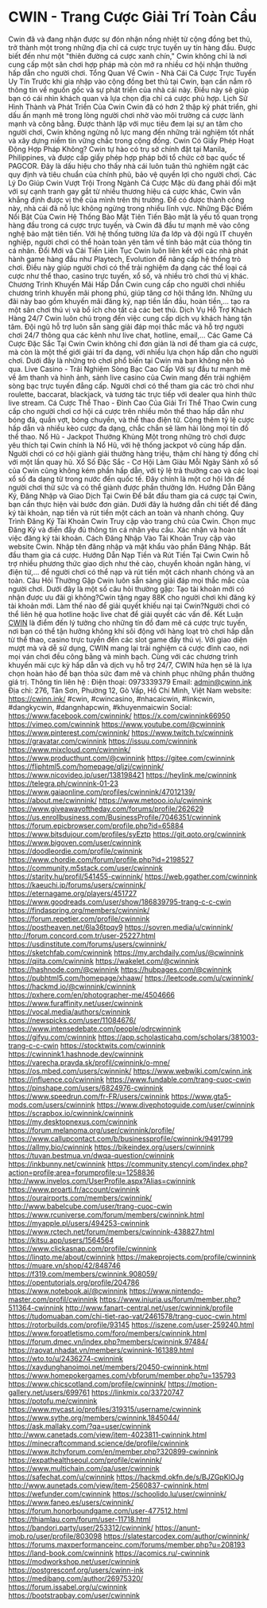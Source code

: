 # CWIN - Trang Cược Giải Trí Toàn Cầu
Cwin đã và đang nhận được sự đón nhận nồng nhiệt từ cộng đồng bet thủ, trở thành một trong những địa chỉ cá cược trực tuyến uy tín hàng đầu. Được biết đến như một "thiên đường cá cược xanh chín," Cwin không chỉ là nơi cung cấp một sân chơi hợp pháp mà còn mở ra nhiều cơ hội nhận thưởng hấp dẫn cho người chơi.
Tổng Quan Về Cwin - Nhà Cái Cá Cược Trực Tuyến Uy Tín
Trước khi gia nhập vào cộng đồng bet thủ tại Cwin, bạn cần nắm rõ thông tin về nguồn gốc và sự phát triển của nhà cái này. Điều này sẽ giúp bạn có cái nhìn khách quan và lựa chọn địa chỉ cá cược phù hợp.
Lịch Sử Hình Thành và Phát Triển Của Cwin
Cwin đã có hơn 2 thập kỷ phát triển, ghi dấu ấn mạnh mẽ trong lòng người chơi nhờ vào môi trường cá cược lành mạnh và công bằng. Được thành lập với mục tiêu đem lại sự an tâm cho người chơi, Cwin không ngừng nỗ lực mang đến những trải nghiệm tốt nhất và xây dựng niềm tin vững chắc trong cộng đồng.
Cwin Có Giấy Phép Hoạt Động Hợp Pháp Không?
Cwin tự hào có trụ sở chính đặt tại Manila, Philippines, và được cấp giấy phép hợp pháp bởi tổ chức cờ bạc quốc tế PAGCOR. Đây là dấu hiệu cho thấy nhà cái luôn tuân thủ nghiêm ngặt các quy định và tiêu chuẩn của chính phủ, bảo vệ quyền lợi cho người chơi.
Các Lý Do Giúp Cwin Vượt Trội Trong Ngành Cá Cược
Mặc dù đang phải đối mặt với sự cạnh tranh gay gắt từ nhiều thương hiệu cá cược khác, Cwin vẫn khẳng định được vị thế của mình trên thị trường. Để có được thành công này, nhà cái đã nỗ lực không ngừng trong nhiều lĩnh vực.
Những Đặc Điểm Nổi Bật Của Cwin
Hệ Thống Bảo Mật Tiên Tiến
Bảo mật là yếu tố quan trọng hàng đầu trong cá cược trực tuyến, và Cwin đã đầu tư mạnh mẽ vào công nghệ bảo mật tiên tiến. Với hệ thống tường lửa đa lớp và đội ngũ IT chuyên nghiệp, người chơi có thể hoàn toàn yên tâm về tính bảo mật của thông tin cá nhân.
Đổi Mới và Cải Tiến Liên Tục
Cwin luôn liên kết với các nhà phát hành game hàng đầu như Playtech, Evolution để nâng cấp hệ thống trò chơi. Điều này giúp người chơi có thể trải nghiệm đa dạng các thể loại cá cược như thể thao, casino trực tuyến, xổ số, và nhiều trò chơi thú vị khác.
Chương Trình Khuyến Mãi Hấp Dẫn
Cwin cung cấp cho người chơi nhiều chương trình khuyến mãi phong phú, giúp tăng cơ hội thắng lớn. Những ưu đãi này bao gồm khuyến mãi đăng ký, nạp tiền lần đầu, hoàn tiền,… tạo ra một sân chơi thú vị và bổ ích cho tất cả các bet thủ.
Dịch Vụ Hỗ Trợ Khách Hàng 24/7
Cwin luôn chú trọng đến việc cung cấp dịch vụ khách hàng tận tâm. Đội ngũ hỗ trợ luôn sẵn sàng giải đáp mọi thắc mắc và hỗ trợ người chơi 24/7 thông qua các kênh như live chat, hotline, email,…
Các Game Cá Cược Đặc Sắc Tại Cwin
Cwin không chỉ đơn giản là nơi để tham gia cá cược, mà còn là một thế giới giải trí đa dạng, với nhiều lựa chọn hấp dẫn cho người chơi. Dưới đây là những trò chơi phổ biến tại Cwin mà bạn không nên bỏ qua.
Live Casino - Trải Nghiệm Sòng Bạc Cao Cấp
Với sự đầu tư mạnh mẽ về âm thanh và hình ảnh, sảnh live casino của Cwin mang đến trải nghiệm sòng bạc trực tuyến đẳng cấp. Người chơi có thể tham gia các trò chơi như roulette, baccarat, blackjack, và tương tác trực tiếp với dealer qua hình thức live stream.
Cá Cược Thể Thao - Đỉnh Cao Của Giải Trí Thể Thao
Cwin cung cấp cho người chơi cơ hội cá cược trên nhiều môn thể thao hấp dẫn như bóng đá, quần vợt, bóng chuyền, và thể thao điện tử. Cộng thêm tỷ lệ cược hấp dẫn và nhiều kèo cược đa dạng, chắc chắn sẽ làm hài lòng mọi tín đồ thể thao.
Nổ Hũ - Jackpot Thưởng Khủng
Một trong những trò chơi được yêu thích tại Cwin chính là Nổ Hũ, với hệ thống jackpot vô cùng hấp dẫn. Người chơi có cơ hội giành giải thưởng hàng triệu, thậm chí hàng tỷ đồng chỉ với một lần quay hũ.
Xổ Số Đặc Sắc - Cơ Hội Làm Giàu Mỗi Ngày
Sảnh xổ số của Cwin cũng không kém phần hấp dẫn, với tỷ lệ trả thưởng cao và các loại xổ số đa dạng từ trong nước đến quốc tế. Đây chính là một cơ hội lớn để người chơi thử sức và có thể giành được phần thưởng lớn.
Hướng Dẫn Đăng Ký, Đăng Nhập và Giao Dịch Tại Cwin
Để bắt đầu tham gia cá cược tại Cwin, bạn cần thực hiện vài bước đơn giản. Dưới đây là hướng dẫn chi tiết để đăng ký tài khoản, nạp tiền và rút tiền một cách an toàn và nhanh chóng.
Quy Trình Đăng Ký Tài Khoản Cwin
Truy cập vào trang chủ của Cwin.
Chọn mục Đăng Ký và điền đầy đủ thông tin cá nhân yêu cầu.
Xác nhận và hoàn tất việc đăng ký tài khoản.
Cách Đăng Nhập Vào Tài Khoản
Truy cập vào website Cwin.
Nhập tên đăng nhập và mật khẩu vào phần Đăng Nhập.
Bắt đầu tham gia cá cược.
Hướng Dẫn Nạp Tiền và Rút Tiền Tại Cwin
Cwin hỗ trợ nhiều phương thức giao dịch như thẻ cào, chuyển khoản ngân hàng, ví điện tử,… để người chơi có thể nạp và rút tiền một cách nhanh chóng và an toàn.
Câu Hỏi Thường Gặp
Cwin luôn sẵn sàng giải đáp mọi thắc mắc của người chơi. Dưới đây là một số câu hỏi thường gặp:
Tạo tài khoản mới có nhận được ưu đãi gì không?Cwin tặng ngay 88K cho người chơi khi đăng ký tài khoản mới.
Làm thế nào để giải quyết khiếu nại tại Cwin?Người chơi có thể liên hệ qua hotline hoặc live chat để giải quyết các vấn đề.
Kết Luận
[CWIN](https://cwinn.ink/) là điểm đến lý tưởng cho những tín đồ đam mê cá cược trực tuyến, nơi bạn có thể tận hưởng không khí sôi động với hàng loạt trò chơi hấp dẫn từ thể thao, casino trực tuyến đến các slot game đầy thú vị. Với giao diện mượt mà và dễ sử dụng, CWIN mang lại trải nghiệm cá cược đỉnh cao, nơi mọi ván chơi đều công bằng và minh bạch. Cùng với các chương trình khuyến mãi cực kỳ hấp dẫn và dịch vụ hỗ trợ 24/7, CWIN hứa hẹn sẽ là lựa chọn hoàn hảo để bạn thỏa sức đam mê và chinh phục những phần thưởng giá trị.
Thông tin liên hệ :
Điện thoại: 0973339379
Email: admin@cwinn.ink
Địa chỉ: 276, Tân Sơn, Phường 12, Gò Vấp, Hồ Chí Minh, Việt Nam
website: https://cwinn.ink/
#cwin, #cwincasino, #nhacaicwin, #linkcwin, #dangkycwin, #dangnhapcwin, #khuyenmaicwin
Social:
https://www.facebook.com/cwinnink/
https://x.com/cwinnink66950
https://vimeo.com/cwinnink
https://www.youtube.com/@cwinnink
https://www.pinterest.com/cwinnink/
https://www.twitch.tv/cwinnink
https://gravatar.com/cwinnink
https://issuu.com/cwinnink
https://www.mixcloud.com/cwinnink/
https://www.producthunt.com/@cwinnink
https://gitee.com/cwinnink
https://fliphtml5.com/homepage/qljzj/cwinnink/
https://www.nicovideo.jp/user/138198421
https://heylink.me/cwinnink
https://telegra.ph/cwinnink-01-23
https://www.gaiaonline.com/profiles/cwinnink/47012139/
https://about.me/cwinnink/
https://www.metooo.io/u/cwinnink
https://www.giveawayoftheday.com/forums/profile/262629
https://us.enrollbusiness.com/BusinessProfile/7046351/cwinnink
https://forum.epicbrowser.com/profile.php?id=65884
https://www.bitsdujour.com/profiles/syEztp
https://git.qoto.org/cwinnink
https://www.bigoven.com/user/cwinnink
https://doodleordie.com/profile/cwinnink
https://www.chordie.com/forum/profile.php?id=2198527
https://community.m5stack.com/user/cwinnink
https://starity.hu/profil/541455-cwinnink/
https://web.ggather.com/cwinnink
https://kaeuchi.jp/forums/users/cwinnink/
https://eternagame.org/players/451727
https://www.goodreads.com/user/show/186839795-trang-c-c-cwin
https://findaspring.org/members/cwinnink/
https://forum.repetier.com/profile/cwinnink
https://postheaven.net/6la36tpqy9
https://sovren.media/u/cwinnink/
http://forum.concord.com.tr/user-25227.html
https://usdinstitute.com/forums/users/cwinnink/
https://sketchfab.com/cwinnink
https://my.archdaily.com/us/@cwinnink
https://qiita.com/cwinnink
https://wakelet.com/@cwinnink
https://hashnode.com/@cwinnink
https://hubpages.com/@cwinnink
https://pubhtml5.com/homepage/xhaaw/
https://leetcode.com/u/cwinnink/
https://hackmd.io/@cwinnink/cwinnink
https://pxhere.com/en/photographer-me/4504666
https://www.furaffinity.net/user/cwinnink
https://vocal.media/authors/cwinnink
https://newspicks.com/user/11084676/
https://www.intensedebate.com/people/odrcwinnink
https://gifyu.com/cwinnink
https://app.scholasticahq.com/scholars/381003-trang-c-c-cwin
https://stocktwits.com/cwinnink
https://cwinnink1.hashnode.dev/cwinnink
https://varecha.pravda.sk/profil/cwinnink/o-mne/
https://os.mbed.com/users/cwinnink/
https://www.webwiki.com/cwinn.ink
https://influence.co/cwinnink
https://www.fundable.com/trang-cuoc-cwin
https://pinshape.com/users/6824976-cwinnink
https://www.speedrun.com/fr-FR/users/cwinnink
https://www.gta5-mods.com/users/cwinnink
https://www.divephotoguide.com/user/cwinnink
https://scrapbox.io/cwinnink/cwinnink
https://my.desktopnexus.com/cwinnink
https://forum.melanoma.org/user/cwinnink/profile/
https://www.callupcontact.com/b/businessprofile/cwinnink/9491799
https://allmy.bio/cwinnink
https://bikeindex.org/users/cwinnink
https://tuvan.bestmua.vn/dwqa-question/cwinnink
https://inkbunny.net/cwinnink
https://community.stencyl.com/index.php?action=profile;area=forumprofile;u=1258836
http://www.invelos.com/UserProfile.aspx?Alias=cwinnink
https://www.proarti.fr/account/cwinnink
https://ourairports.com/members/cwinnink/
http://www.babelcube.com/user/trang-cuoc-cwin
https://www.rcuniverse.com/forum/members/cwinnink.html
https://myapple.pl/users/494253-cwinnink
https://www.rctech.net/forum/members/cwinnink-438827.html
https://kitsu.app/users/1564564
https://www.clickasnap.com/profile/cwinnink
https://linqto.me/about/cwinnink
https://makeprojects.com/profile/cwinnink
https://muare.vn/shop/42/848746
https://f319.com/members/cwinnink.908059/
https://opentutorials.org/profile/204786
https://www.notebook.ai/@cwinnink
https://www.nintendo-master.com/profil/cwinnink
https://www.iniuria.us/forum/member.php?511364-cwinnink
http://www.fanart-central.net/user/cwinnink/profile
https://tudomuaban.com/chi-tiet-rao-vat/2461578/trang-cuoc-cwin.html
https://rotorbuilds.com/profile/93145
https://iszene.com/user-259240.html
https://www.foroatletismo.com/foro/members/cwinnink.html
https://forum.dmec.vn/index.php?members/cwinnink.97484/
https://raovat.nhadat.vn/members/cwinnink-161389.html
https://wto.to/u/2436274-cwinnink
https://xaydunghanoimoi.net/members/20450-cwinnink.html
https://www.homepokergames.com/vbforum/member.php?u=135793
https://www.chicscotland.com/profile/cwinnink/
https://motion-gallery.net/users/699761
https://linkmix.co/33720747
https://potofu.me/cwinnink
https://www.mycast.io/profiles/319315/username/cwinnink
https://www.sythe.org/members/cwinnink.1845044/
https://ask.mallaky.com/?qa=user/cwinnink
http://www.canetads.com/view/item-4023811-cwinnink.html
https://minecraftcommand.science/de/profile/cwinnink
https://www.itchyforum.com/en/member.php?320899-cwinnink
https://expathealthseoul.com/profile/cwinnink/
https://www.multichain.com/qa/user/cwinnink
https://safechat.com/u/cwinnink
https://hackmd.okfn.de/s/BJZGpKlOJg
http://www.aunetads.com/view/item-2560837-cwinnink.html
https://wefunder.com/cwinnink
https://schoolido.lu/user/cwinnink/
https://www.faneo.es/users/cwinnink/
https://forum.honorboundgame.com/user-477512.html
https://thiamlau.com/forum/user-11718.html
https://bandori.party/user/253312/cwinnink/
https://anunt-imob.ro/user/profile/803098
https://slatestarcodex.com/author/cwinnink/
https://forums.maxperformanceinc.com/forums/member.php?u=208193
https://land-book.com/cwinnink
https://acomics.ru/-cwinnink
https://modworkshop.net/user/cwinnink
https://postgresconf.org/users/cwinn-ink
https://medibang.com/author/26975320/
https://forum.issabel.org/u/cwinnink
https://bootstrapbay.com/user/cwinnink